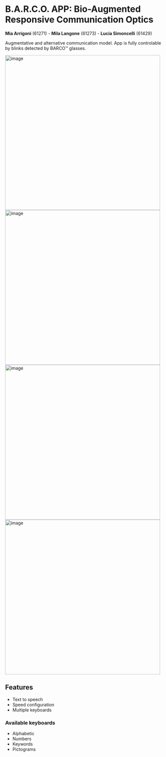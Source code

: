 # B.A.R.C.O. APP: Bio-Augmented Responsive Communication Optics

**Mia Arrigoni** (61271) - **Mila Langone** (61273) - **Lucía Simoncelli** (61429)

Augmentative and alternative communication model. App is fully controlable by blinks detected by BARCO™ glasses.

<img width="500" alt="image" src="https://github.com/lusimoncelli/barco-aac/assets/89553721/b965be47-84be-4c5d-bcc7-b62e8776b94a">
<img width="500" alt="image" src="https://github.com/lusimoncelli/barco-aac/assets/89553721/f73f780c-4fa0-45cc-80d6-9351cf40e411">
<img width="500" alt="image" src="https://github.com/lusimoncelli/barco-aac/assets/89553721/9b3afa51-b3dd-4080-8e7f-daea57229cf7">
<img width="500" alt="image" src="https://github.com/lusimoncelli/barco-aac/assets/89553721/55957d5b-62ce-4634-aaf8-aeb07e3943ee">

## Features
- Text to speech
- Speed configuration
- Multiple keyboards

### Available keyboards
- Alphabetic
- Numbers
- Keywords
- Pictograms
